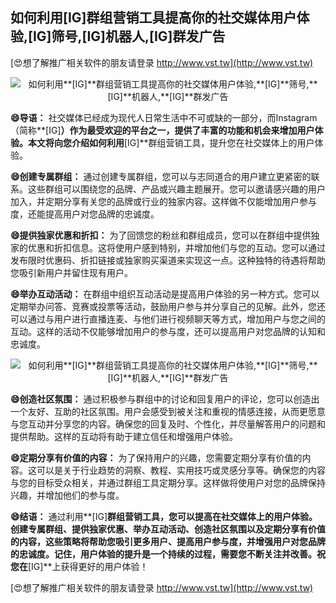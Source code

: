 ## **如何利用**[IG]**群组营销工具提高你的社交媒体用户体验,**[IG]**筛号,**[IG]**机器人,**[IG]**群发广告**

[😍想了解推广相关软件的朋友请登录 http://www.vst.tw](http://www.vst.tw)

 <center><img src="https://vst.tw/MP4/tuiguang/png/0.png" alt="如何利用**[IG]**群组营销工具提高你的社交媒体用户体验,**[IG]**筛号,**[IG]**机器人,**[IG]**群发广告"></center>

**😄导语：**
社交媒体已经成为现代人日常生活中不可或缺的一部分，而Instagram（简称**[IG]**）作为最受欢迎的平台之一，提供了丰富的功能和机会来增加用户体验。本文将向您介绍如何利用**[IG]**群组营销工具，提升您在社交媒体上的用户体验。

**😄创建专属群组：**
通过创建专属群组，您可以与志同道合的用户建立更紧密的联系。这些群组可以围绕您的品牌、产品或兴趣主题展开。您可以邀请感兴趣的用户加入，并定期分享有关您的品牌或行业的独家内容。这样做不仅能增加用户参与度，还能提高用户对您品牌的忠诚度。

**😄提供独家优惠和折扣：**
为了回馈您的粉丝和群组成员，您可以在群组中提供独家的优惠和折扣信息。这将使用户感到特别，并增加他们与您的互动。您可以通过发布限时优惠码、折扣链接或独家购买渠道来实现这一点。这种独特的待遇将帮助您吸引新用户并留住现有用户。

**😄举办互动活动：**
在群组中组织互动活动是提高用户体验的另一种方式。您可以定期举办问答、竞赛或投票等活动，鼓励用户参与并分享自己的见解。此外，您还可以通过与用户进行直播连麦、与他们进行视频聊天等方式，增加用户与您之间的互动。这样的活动不仅能够增加用户的参与度，还可以提高用户对您品牌的认知和忠诚度。

 <center><img src="https://vst.tw/MP4/tuiguang/png/8.png" alt="如何利用**[IG]**群组营销工具提高你的社交媒体用户体验,**[IG]**筛号,**[IG]**机器人,**[IG]**群发广告"></center>

**😄创造社区氛围：**
通过积极参与群组中的讨论和回复用户的评论，您可以创造出一个友好、互助的社区氛围。用户会感受到被关注和重视的情感连接，从而更愿意与您互动并分享您的内容。确保您的回复及时、个性化，并尽量解答用户的问题和提供帮助。这样的互动将有助于建立信任和增强用户体验。

**😄定期分享有价值的内容：**
为了保持用户的兴趣，您需要定期分享有价值的内容。这可以是关于行业趋势的洞察、教程、实用技巧或灵感分享等。确保您的内容与您的目标受众相关，并通过群组工具定期分享。这样做将使用户对您的品牌保持兴趣，并增加他们的参与度。

**😄结语：**
通过利用**[IG]**群组营销工具，您可以提高在社交媒体上的用户体验。创建专属群组、提供独家优惠、举办互动活动、创造社区氛围以及定期分享有价值的内容，这些策略将帮助您吸引更多用户、提高用户参与度，并增强用户对您品牌的忠诚度。记住，用户体验的提升是一个持续的过程，需要您不断关注并改善。祝您在**[IG]**上获得更好的用户体验！

[😍想了解推广相关软件的朋友请登录 http://www.vst.tw](http://www.vst.tw)



